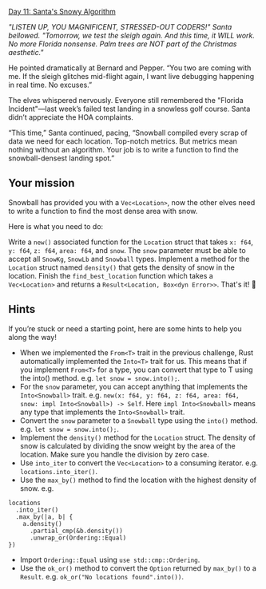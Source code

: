[Day 11: Santa's Snowy Algorithm](https://www.rustfinity.com/practice/rust/challenges/aor-2024-11/description)

_"LISTEN UP, YOU MAGNIFICENT, STRESSED-OUT CODERS!" Santa bellowed. "Tomorrow, we test the sleigh again. And this time, it WILL work. No more Florida nonsense. Palm trees are NOT part of the Christmas aesthetic."_

He pointed dramatically at Bernard and Pepper. “You two are coming with me. If the sleigh glitches mid-flight again, I want live debugging happening in real time. No excuses.”

The elves whispered nervously. Everyone still remembered the "Florida Incident"—last week’s failed test landing in a snowless golf course. Santa didn’t appreciate the HOA complaints.

“This time,” Santa continued, pacing, “Snowball compiled every scrap of data we need for each location. Top-notch metrics. But metrics mean nothing without an algorithm. Your job is to write a function to find the snowball-densest landing spot.”

## Your mission

Snowball has provided you with a `Vec<Location>`, now the other elves need to write a function to find the most dense area with snow.

Here is what you need to do:

Write a `new()` associated function for the `Location` struct that takes `x: f64`, `y: f64`, `z: f64`, `area: f64`, and `snow`.
The `snow` parameter must be able to accept all `SnowKg`, `SnowLb` and `Snowball` types.
Implement a method for the `Location` struct named `density()` that gets the density of snow in the location.
Finish the `find_best_location` function which takes a `Vec<Location>` and returns a `Result<Location, Box<dyn Error>>`.
That's it! 🎅

## Hints

If you’re stuck or need a starting point, here are some hints to help you along the way!

- When we implemented the `From<T>` trait in the previous challenge, Rust automatically implemented the `Into<T>` trait for us. This means that if you implement `From<T>` for a type, you can convert that type to T using the into() method. e.g. `let snow = snow.into();`.
- For the `snow` parameter, you can accept anything that implements the `Into<Snowball>` trait. e.g. `new(x: f64, y: f64, z: f64, area: f64, snow: impl Into<Snowball>) -> Self`. Here `impl Into<Snowball>` means any type that implements the `Into<Snowball>` trait.
- Convert the `snow` parameter to a `Snowball` type using the `into()` method. e.g. `let snow = snow.into();`.
- Implement the `density()` method for the `Location` struct. The density of snow is calculated by dividing the snow weight by the area of the location. Make sure you handle the division by zero case.
- Use `into_iter` to convert the `Vec<Location>` to a consuming iterator. e.g. `locations.into_iter()`.
- Use the `max_by()` method to find the location with the highest density of snow. e.g.

```
locations
  .into_iter()
  .max_by(|a, b| {
    a.density()
      .partial_cmp(&b.density())
      .unwrap_or(Ordering::Equal)
})
```

- Import `Ordering::Equal` using `use std::cmp::Ordering`.
- Use the `ok_or()` method to convert the `Option` returned by `max_by()` to a `Result`. e.g. `ok_or("No locations found".into())`.